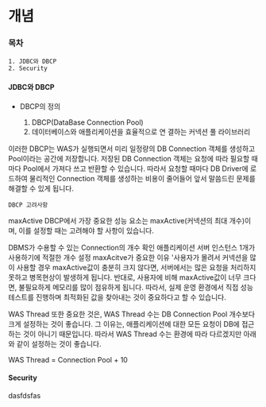 # 개념

### 목차

    1. JDBC와 DBCP
    2. Security

#### JDBC와 DBCP

- DBCP의 정의

  1.  DBCP(DataBase Connection Pool)
  2.  데이터베이스와 애플리케이션을 효율적으로 연 결하는 커넥션 풀 라이브러리

이러한 DBCP는 WAS가 실행되면서 미리 일정량의 DB Connection 객체를 생성하고 Pool이라는 공간에 저장합니다. 저장된 DB Connection 객체는 요청에 따라 필요할 때마다 Pool에서 가져다 쓰고 반환할 수 있습니다. 따라서 요청할 때마다 DB Driver에 로드하여 물리적인 Connection 객체를 생성하는 비용이 줄어들어 앞서 말씀드린 문제를 해결할 수 있게 됩니다.

    DBCP 고려사항

maxActive
DBCP에서 가장 중요한 성능 요소는 maxActive(커넥션의 최대 개수)이며, 이를 설정할 때는 고려해야 할 사항이 있습니다.

DBMS가 수용할 수 있는 Connection의 개수 확인
애플리케이션 서버 인스턴스 1개가 사용하기에 적절한 개수 설정
maxAcitve가 중요한 이유
'사용자가 몰려서 커넥션을 많이 사용할 경우 maxActive값이 충분히 크지 않다면, 서버에서는 많은 요청을 처리하지 못하고 병목현상이 발생하게 됩니다. 반대로, 사용자에 비해 maxActive값이 너무 크다면, 불필요하게 메모리를 많이 점유하게 됩니다. 따라서, 실제 운영 환경에서 직접 성능테스트를 진행하며 최적화된 값을 찾아내는 것이 중요하다고 할 수 있습니다.

WAS Thread
또한 중요한 것은, WAS Thread 수는 DB Connection Pool 개수보다 크게 설정하는 것이 좋습니다. 그 이유는, 애플리케이션에 대한 모든 요청이 DB에 접근하는 것이 아니기 때문입니다. 따라서 WAS Thread 수는 환경에 따라 다르겠지만 아래와 같이 설정하는 것이 좋습니다.

WAS Thread = Connection Pool + 10

#### Security

dasfdsfas
